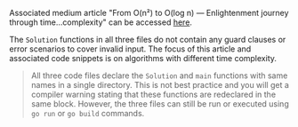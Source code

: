 Associated medium article "From O(n²) to O(log n) — Enlightenment journey through time…complexity" can be accessed [here](https://medium.com/@hammad.zafar/from-o-n²-to-o-log-n-enlightenment-journey-through-time-complexity-4ca7255cce32).

The `Solution` functions in all three files do not contain any guard clauses or error scenarios to cover invalid input. The focus of this article and associated code snippets is on algorithms with different time complexity. 

> All three code files declare the `Solution` and `main` functions with same names in a single directory. This is not best practice and you will get a compiler warning stating that these functions are redeclared in the same block. However, the three files can still be run or executed using `go run` or `go build` commands.